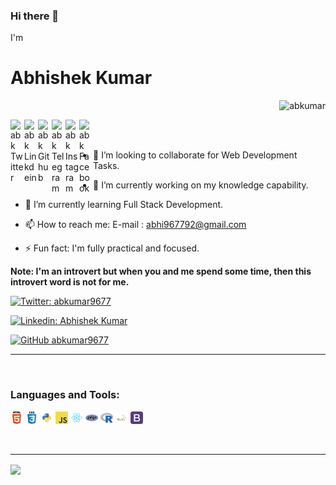 
### Hi there 👋
I'm 
# Abhishek Kumar

<p align="right"> <img src="https://komarev.com/ghpvc/?username=abkumar9677&label=Views&color=blue&style=plastic" alt="abkumar" /> </p>

<a href="https://twitter.com/abkumar9677">
  <img align="left" alt="abk Twitter" width="22px" src="https://cdn.jsdelivr.net/npm/simple-icons@v3/icons/twitter.svg" />
</a>
<a href="https://rb.gy/2miczv">
  <img align="left" alt="abk Linkdein" width="22px" src="https://cdn.jsdelivr.net/npm/simple-icons@v3/icons/linkedin.svg" />
</a>
<a href="https://github.com/abkumar9677">
  <img align="left" alt="abk Github" width="22px" src="https://cdn.jsdelivr.net/npm/simple-icons@v3/icons/github.svg" />
</a>
<a href="https://t.me/Devestator_devil">
  <img align="left" alt="abk Telegram" width="22px" src="https://cdn.jsdelivr.net/npm/simple-icons@v3/icons/telegram.svg" />
</a>
<a href="https://instagram.com/abkumar9677/">
  <img align="left" alt="abk Instagram" width="22px" src="https://cdn.jsdelivr.net/npm/simple-icons@v3/icons/instagram.svg" />
</a>
<a href="https://www.facebook.com/profile.php?id=100033828554434">
  <img align="left" alt="abk Facebook" width="22px" src="https://cdn.jsdelivr.net/npm/simple-icons@v3/icons/facebook.svg" />
</a>


<br/>
<br/>


<!--
![AK](https://i.postimg.cc/J0tPzxY9/IMG-20191007-WA0012.jpg)
**abkumar9677/abkumar9677** is a ✨ _special_ ✨ repository because its `README.md` (this file) appears on your GitHub profile.
Here are some ideas to get you started:
- 👯 I’m looking to collaborate on ...
- 🤔 I’m looking for help with ...
- 💬 Ask me about ...
- 😄 Pronouns: ...
-->

- 👯 I’m looking to collaborate for Web Development Tasks.

- 🔭 I’m currently working on my knowledge capability.

- 🌱 I’m currently learning Full Stack Development.

- 📫 How to reach me: E-mail : abhi967792@gmail.com

- ⚡ Fun fact: I'm fully practical and focused.

**Note: I'm an introvert but when you and me spend some time, then this introvert word is not for me.**


 [![Twitter: abkumar9677](https://img.shields.io/twitter/follow/abkumar9677?style=social)](https://twitter.com/abkumar9677)
 
 [![Linkedin: Abhishek Kumar](https://img.shields.io/badge/-abkumar-blue?style=flat-square&logo=Linkedin&logoColor=white&link=https://www.linkedin.com/in/abhishek-kumar-94b352188/)](https://www.linkedin.com/in/abhishek-kumar-94b352188/)
 
 [![GitHub abkumar9677](https://img.shields.io/github/followers/abkumar9677?label=follow&style=social)](https://github.com/abkumar9677)
 
<hr/>
<br/>


 ### Languages and Tools:

<code><img height="20" src="https://raw.githubusercontent.com/github/explore/80688e429a7d4ef2fca1e82350fe8e3517d3494d/topics/html/html.png"></code>
<code><img height="20" src="https://raw.githubusercontent.com/github/explore/80688e429a7d4ef2fca1e82350fe8e3517d3494d/topics/css/css.png"></code>
<code><img height="20" src="https://raw.githubusercontent.com/github/explore/80688e429a7d4ef2fca1e82350fe8e3517d3494d/topics/python/python.png"></code>
<code><img height="20" src="https://raw.githubusercontent.com/github/explore/80688e429a7d4ef2fca1e82350fe8e3517d3494d/topics/javascript/javascript.png"></code>
<code><img height="20" src="https://raw.githubusercontent.com/github/explore/80688e429a7d4ef2fca1e82350fe8e3517d3494d/topics/react/react.png"></code>
<code><img height="20" src="https://raw.githubusercontent.com/github/explore/80688e429a7d4ef2fca1e82350fe8e3517d3494d/topics/php/php.png"></code> 
<code><img height="20" src="https://raw.githubusercontent.com/github/explore/80688e429a7d4ef2fca1e82350fe8e3517d3494d/topics/r/r.png"></code>
<code><img height="20" src="https://raw.githubusercontent.com/github/explore/80688e429a7d4ef2fca1e82350fe8e3517d3494d/topics/mysql/mysql.png"></code>
<code><img height="20" src="https://raw.githubusercontent.com/github/explore/80688e429a7d4ef2fca1e82350fe8e3517d3494d/topics/bootstrap/bootstrap.png"></code>

<br/>
<hr/>

<a href="https://github.com/abkumar9677">
  <img align="center" src="https://github-readme-stats.vercel.app/api/top-langs/?username=abkumar9677&theme=dark&hide_langs_below=1" />
</a>
